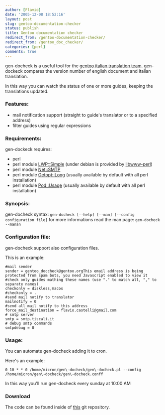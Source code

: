 ```yaml
---
author: [Flavio]
date: '2005-12-08 18:52:16'
layout: post
slug: gentoo-documentation-checker
status: publish
title: Gentoo documentation checker
redirect_from: /gentoo-documentation-checker/
redirect_from: /gentoo_doc_checker/
categories: [perl]
comments: true
---
```


gen-docheck is a useful tool for the [gentoo italian translation team](http://www.gentoo.org/doc/it/index.xml).
gen-dockeck compares the version number of english document and italian translation.

In this way you can watch the status of one or more guides, keeping the
translations updated.

### Features:

  * mail notification support (straight to guide's translator or to a specified address)
  * filter guides using regular expressions

### Requirements:

gen-dockeck requires:

  * perl
  * perl module [LWP::Simple](http://search.cpan.org/dist/libwww-perl/lib/LWP/Simple.pm) (under debian is provided by [libwww-perl](http://packages.debian.org/cgi-bin/search_packages.pl?searchon=names&subword=1&version=all&release=all&keywords=libwww-perl&sourceid=mozilla-search))
  * perl module [Net::SMTP](http://search.cpan.org/~gbarr/libnet/Net/SMTP.pm)
  * perl module [Getopt::Long](http://search.cpan.org/~jv/Getopt-Long-2.35/lib/Getopt/Long.pm) (usually available by default with all perl installation)
  * perl module [Pod::Usage](http://search.cpan.org/~marekr/Pod-Parser-1.34/lib/Pod/Usage.pm) (usually available by default with all perl installation)

### Synopsis:

gen-docheck syntax: `gen-docheck [--help] [--man] [--config configuration
file]` for more informations read the man page: `gen-docheck --manan`

### Configuration file:

gen-docheck support also configuration files.

This is an example:

    
    
    
    #mail sender
    sender = gentoo_doccheck@gentoo.orgThis email address is being protected from spam bots, you need Javascript enabled to view it  
    #check only guides mathing these names (use "." to match all, "," to separate names)
    checkonly = diskless,macos
    #checkonly = .  
    #send mail notify to translator
    mailnotify = 0  
    #send all mail notify to this address
    force_mail_destination = flavio.castelli@gmail.com  
    # smtp server
    smtp = smtp.tiscali.it  
    # debug smtp commands
    smtpdebug = 0
    

### Usage:

You can automate gen-docheck adding it to cron.

Here's an example:

    
    
    
    0 10 * * 0 /home/micron/gen\-docheck/gen\-docheck.pl --config /home/micron/gen\-docheck/gen\-docheck.conff
    

In this way you'll run gen-docheck every sunday at 10:00 AM

### Download

The code can be found inside of [this](https://github.com/flavio/gentoo_doc_checker) git repository.

